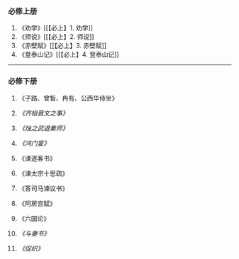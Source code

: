 ### **必修上册**

1. 《劝学》[[【必上】1. 劝学]]
2. 《师说》[[【必上】2. 师说]]
3. 《赤壁赋》[[【必上】3. 赤壁赋]]
4. 《登泰山记》[[【必上】4. 登泰山记]]

---
### **必修下册**

1. 《子路、曾皙、冉有、公西华侍坐》
2. *《齐桓晋文之事》*
3. *《烛之武退秦师》*
4. *《鸿门宴》*
5. 《谏逐客书》
6. 《谏太宗十思疏》
    
7. 《答司马谏议书》
    
8. 《阿房宫赋》
    
9. 《六国论》
    
10. *《与妻书》*
    
11. *《促织》*